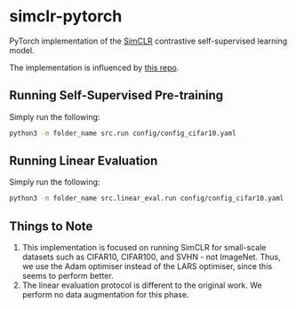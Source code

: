 # simclr-pytorch

PyTorch implementation of the [SimCLR](https://arxiv.org/pdf/2002.05709.pdf)
contrastive self-supervised learning model.

The implementation is influenced by [this repo](https://github.com/sthalles/SimCLR).

## Running Self-Supervised Pre-training

Simply run the following:

```bash
python3 -m folder_name src.run config/config_cifar10.yaml
``` 

## Running Linear Evaluation

Simply run the following:

```bash
python3 -m folder_name src.linear_eval.run config/config_cifar10.yaml
```

## Things to Note

1. This implementation is focused on running SimCLR for small-scale datasets
such as CIFAR10, CIFAR100, and SVHN - not ImageNet. Thus, we use the Adam
optimiser instead of the LARS optimiser, since this seems to perform better.
1. The linear evaluation protocol is different to the original work. We perform
no data augmentation for this phase.
